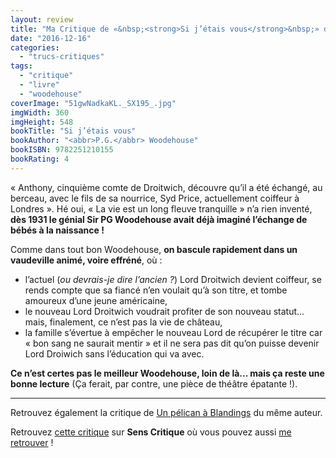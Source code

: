 ```yaml
---
layout: review
title: "Ma Critique de «&nbsp;<strong>Si j’étais vous</strong>&nbsp;» de <em><abbr>P.G.</abbr> Woodehouse</em>"
date: "2016-12-16"
categories: 
  - "trucs-critiques"
tags: 
  - "critique"
  - "livre"
  - "woodehouse"
coverImage: "51gwNadkaKL._SX195_.jpg"
imgWidth: 360
imgHeight: 548
bookTitle: "Si j’étais vous"
bookAuthor: "<abbr>P.G.</abbr> Woodehouse"
bookISBN: 9782251210155  
bookRating: 4
---
```


« Anthony, cinquième comte de Droitwich, découvre qu’il a été échangé, au berceau, avec le fils de sa nourrice, Syd Price, actuellement coiffeur à Londres ». Hé oui, « La vie est un long fleuve tranquille » n’a rien inventé, **dès 1931 le génial Sir PG Woodehouse avait déjà imaginé l’échange de bébés à la naissance !**

Comme dans tout bon Woodehouse, **on bascule rapidement dans un vaudeville animé, voire effréné**, où :

- l’actuel (_ou devrais-je dire l’ancien ?_) Lord Droitwich devient coiffeur, se rends compte que sa fiancé n’en voulait qu’à son titre, et tombe amoureux d’une jeune américaine,
- le nouveau Lord Droitwich voudrait profiter de son nouveau statut... mais, finalement, ce n’est pas la vie de château,
- la famille s’évertue à empêcher le nouveau Lord de récupérer le titre car « bon sang ne saurait mentir » et il ne sera pas dit qu’on puisse devenir Lord Droiwich sans l’éducation qui va avec.

**Ce n’est certes pas le meilleur Woodehouse, loin de là... mais ça reste une bonne lecture** (Ça ferait, par contre, une pièce de théâtre épatante !).

* * *

Retrouvez également la critique de [Un pélican à Blandings](https://www.6x8.org/2016/01/ma-critique-de-un-pelican-a-blandings-de-pg-wodehouse/) du même auteur.

Retrouvez [cette critique](http://www.senscritique.com/livre/Si_j_etais_vous/critique/113492805) sur **Sens Critique** où vous pouvez aussi [me retrouver](http://www.senscritique.com/Arnaud_Malon) !
